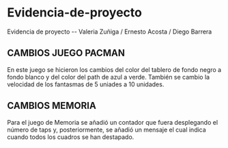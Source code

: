# Evidencia-de-proyecto
Evidencia de proyecto -- Valeria Zuñiga / Ernesto Acosta / Diego Barrera

## CAMBIOS JUEGO PACMAN
En este juego se hicieron los cambios del color del tablero de fondo negro a fondo blanco y del color del path de azul a verde. También se cambio la velocidad de los fantasmas de 5 uniades a 10 unidades.

## CAMBIOS MEMORIA
Para el juego de Memoria se añadió un contador que fuera desplegando el número de taps y, posteriormente, se añadió un mensaje el cual indica cuando todos los cuadros se han destapado.
